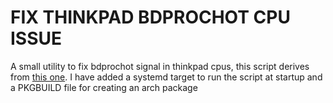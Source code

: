 # FIX THINKPAD BDPROCHOT CPU ISSUE

A small utility to fix bdprochot signal in thinkpad cpus, this script derives from [this one](https://github.com/yyearth/turnoff-BD-PROCHOT). I have added a systemd target to run the script at startup and a PKGBUILD file for creating an arch package
